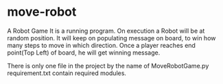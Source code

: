 # move-robot
A Robot Game
It is a running program.
On execution a Robot will be at random position.
It will keep on populating message on board, to win how many steps to move in which direction.
Once a player reaches end point(Top Left) of board, he will get winning message.

There is only one file in the project by the name of MoveRobotGame.py
requirement.txt contain required modules.
